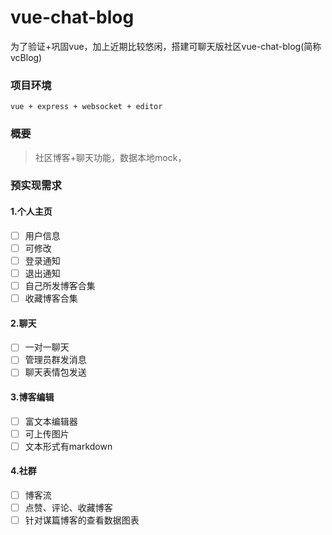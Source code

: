# vue-chat-blog

为了验证+巩固vue，加上近期比较悠闲，搭建可聊天版社区vue-chat-blog(简称vcBlog)

### 项目环境

`vue + express + websocket + editor`

### 概要

> 社区博客+聊天功能，数据本地mock，

### 预实现需求


#### 1.个人主页

* [ ] 用户信息
* [ ] 可修改
* [ ] 登录通知
* [ ] 退出通知
* [ ] 自己所发博客合集
* [ ] 收藏博客合集

#### 2.聊天

* [ ] 一对一聊天
* [ ] 管理员群发消息
* [ ] 聊天表情包发送

#### 3.博客编辑

* [ ] 富文本编辑器
* [ ] 可上传图片
* [ ] 文本形式有markdown
  
#### 4.社群

* [ ] 博客流
* [ ] 点赞、评论、收藏博客
* [ ] 针对谋篇博客的查看数据图表